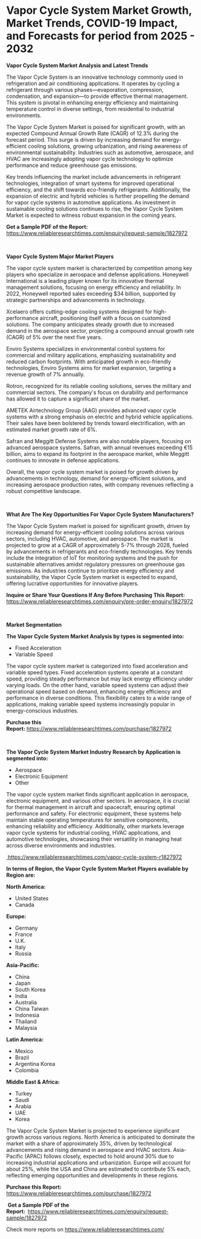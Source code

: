 <p><h1>Vapor Cycle System Market Growth, Market Trends, COVID-19 Impact, and Forecasts for period from 2025 - 2032</h1></p><p><strong>Vapor Cycle System Market Analysis and Latest Trends</strong></p>
<p><p>The Vapor Cycle System is an innovative technology commonly used in refrigeration and air conditioning applications. It operates by cycling a refrigerant through various phases—evaporation, compression, condensation, and expansion—to provide effective thermal management. This system is pivotal in enhancing energy efficiency and maintaining temperature control in diverse settings, from residential to industrial environments.</p><p>The Vapor Cycle System Market is poised for significant growth, with an expected Compound Annual Growth Rate (CAGR) of 12.3% during the forecast period. This surge is driven by increasing demand for energy-efficient cooling solutions, growing urbanization, and rising awareness of environmental sustainability. Industries such as automotive, aerospace, and HVAC are increasingly adopting vapor cycle technology to optimize performance and reduce greenhouse gas emissions.</p><p>Key trends influencing the market include advancements in refrigerant technologies, integration of smart systems for improved operational efficiency, and the shift towards eco-friendly refrigerants. Additionally, the expansion of electric and hybrid vehicles is further propelling the demand for vapor cycle systems in automotive applications. As investment in sustainable cooling solutions continues to rise, the Vapor Cycle System Market is expected to witness robust expansion in the coming years.</p></p>
<p><strong>Get a Sample PDF of the Report:&nbsp;</strong> <a href="https://www.reliableresearchtimes.com/enquiry/request-sample/1827972?utm_campaign=2513&utm_medium=2&utm_source=Github&utm_content=ia&utm_term=18022025&utm_id=vapor-cycle-system">https://www.reliableresearchtimes.com/enquiry/request-sample/1827972</a></p>
<p>&nbsp;</p>
<p><strong>Vapor Cycle System Major Market Players</strong></p>
<p><p>The vapor cycle system market is characterized by competition among key players who specialize in aerospace and defense applications. Honeywell International is a leading player known for its innovative thermal management solutions, focusing on energy efficiency and reliability. In 2022, Honeywell reported sales exceeding $34 billion, supported by strategic partnerships and advancements in technology. </p><p>Xcelaero offers cutting-edge cooling systems designed for high-performance aircraft, positioning itself with a focus on customized solutions. The company anticipates steady growth due to increased demand in the aerospace sector, projecting a compound annual growth rate (CAGR) of 5% over the next five years.</p><p>Enviro Systems specializes in environmental control systems for commercial and military applications, emphasizing sustainability and reduced carbon footprints. With anticipated growth in eco-friendly technologies, Enviro Systems aims for market expansion, targeting a revenue growth of 7% annually.</p><p>Rotron, recognized for its reliable cooling solutions, serves the military and commercial sectors. The company's focus on durability and performance has allowed it to capture a significant share of the market.</p><p>AMETEK Airtechnology Group (AAG) provides advanced vapor cycle systems with a strong emphasis on electric and hybrid vehicle applications. Their sales have been bolstered by trends toward electrification, with an estimated market growth rate of 6%.</p><p>Safran and Meggitt Defense Systems are also notable players, focusing on advanced aerospace systems. Safran, with annual revenues exceeding €15 billion, aims to expand its footprint in the aerospace market, while Meggitt continues to innovate in defense applications.</p><p>Overall, the vapor cycle system market is poised for growth driven by advancements in technology, demand for energy-efficient solutions, and increasing aerospace production rates, with company revenues reflecting a robust competitive landscape.</p></p>
<p>&nbsp;</p>
<p><strong>What Are The Key Opportunities For Vapor Cycle System Manufacturers?</strong></p>
<p><p>The Vapor Cycle System market is poised for significant growth, driven by increasing demand for energy-efficient cooling solutions across various sectors, including HVAC, automotive, and aerospace. The market is projected to grow at a CAGR of approximately 5-7% through 2028, fueled by advancements in refrigerants and eco-friendly technologies. Key trends include the integration of IoT for monitoring systems and the push for sustainable alternatives amidst regulatory pressures on greenhouse gas emissions. As industries continue to prioritize energy efficiency and sustainability, the Vapor Cycle System market is expected to expand, offering lucrative opportunities for innovative players.</p></p>
<p><strong>Inquire or Share Your Questions If Any Before Purchasing This Report:</strong> <a href="https://www.reliableresearchtimes.com/enquiry/pre-order-enquiry/1827972?utm_campaign=2513&utm_medium=2&utm_source=Github&utm_content=ia&utm_term=18022025&utm_id=vapor-cycle-system">https://www.reliableresearchtimes.com/enquiry/pre-order-enquiry/1827972</a></p>
<p>&nbsp;</p>
<p><strong>Market Segmentation</strong></p>
<p><strong>The Vapor Cycle System Market Analysis by types is segmented into:</strong></p>
<p><ul><li>Fixed Acceleration</li><li>Variable Speed</li></ul></p>
<p><p>The vapor cycle system market is categorized into fixed acceleration and variable speed types. Fixed acceleration systems operate at a constant speed, providing steady performance but may lack energy efficiency under varying loads. On the other hand, variable speed systems can adjust their operational speed based on demand, enhancing energy efficiency and performance in diverse conditions. This flexibility caters to a wide range of applications, making variable speed systems increasingly popular in energy-conscious industries.</p></p>
<p><strong>Purchase this Report:&nbsp;</strong><a href="https://www.reliableresearchtimes.com/purchase/1827972?utm_campaign=2513&utm_medium=2&utm_source=Github&utm_content=ia&utm_term=18022025&utm_id=vapor-cycle-system">https://www.reliableresearchtimes.com/purchase/1827972</a></p>
<p>&nbsp;</p>
<p><strong>The Vapor Cycle System Market Industry Research by Application is segmented into:</strong></p>
<p><ul><li>Aerospace</li><li>Electronic Equipment</li><li>Other</li></ul></p>
<p><p>The vapor cycle system market finds significant application in aerospace, electronic equipment, and various other sectors. In aerospace, it is crucial for thermal management in aircraft and spacecraft, ensuring optimal performance and safety. For electronic equipment, these systems help maintain stable operating temperatures for sensitive components, enhancing reliability and efficiency. Additionally, other markets leverage vapor cycle systems for industrial cooling, HVAC applications, and automotive technologies, showcasing their versatility in managing heat across diverse environments and industries.</p></p>
<p><a href="https://www.reliableresearchtimes.com/vapor-cycle-system-r1827972?utm_campaign=2513&utm_medium=2&utm_source=Github&utm_content=ia&utm_term=18022025&utm_id=vapor-cycle-system">&nbsp;https://www.reliableresearchtimes.com/vapor-cycle-system-r1827972</a></p>
<p><strong>In terms of Region, the Vapor Cycle System Market Players available by Region are:</strong></p>
<p>
    <p> <strong> North America: </strong>
        <ul>
            <li>United States</li>
            <li>Canada</li>
        </ul>
        </p> 
    <p> <strong> Europe: </strong>
        <ul>
            <li>Germany</li>
            <li>France</li>
            <li>U.K.</li>
            <li>Italy</li>
            <li>Russia</li>
        </ul>
        </p> 
    <p> <strong> Asia-Pacific: </strong>
        <ul>
            <li>China</li>
            <li>Japan</li>
            <li>South Korea</li>
            <li>India</li>
            <li>Australia</li>
            <li>China Taiwan</li>
            <li>Indonesia</li>
            <li>Thailand</li>
            <li>Malaysia</li>
        </ul>
        </p> 
    <p> <strong> Latin America: </strong>
        <ul>
            <li>Mexico</li>
            <li>Brazil</li>
            <li>Argentina Korea</li>
            <li>Colombia</li>
        </ul>
        </p> 
    <p> <strong> Middle East & Africa: </strong>
        <ul>
            <li>Turkey</li>
            <li>Saudi</li>
            <li>Arabia</li>
            <li>UAE</li>
            <li>Korea</li>
        </ul>
    </p>
    </p>
<p><p>The Vapor Cycle System Market is projected to experience significant growth across various regions. North America is anticipated to dominate the market with a share of approximately 35%, driven by technological advancements and rising demand in aerospace and HVAC sectors. Asia-Pacific (APAC) follows closely, expected to hold around 30% due to increasing industrial applications and urbanization. Europe will account for about 25%, while the USA and China are estimated to contribute 5% each, reflecting emerging opportunities and developments in these regions.</p></p>
<p><strong>Purchase this Report: </strong><a href="https://www.reliableresearchtimes.com/purchase/1827972?utm_campaign=2513&utm_medium=2&utm_source=Github&utm_content=ia&utm_term=18022025&utm_id=vapor-cycle-system">https://www.reliableresearchtimes.com/purchase/1827972</a></p>
<p>&nbsp;<strong>Get a Sample PDF of the Report:&nbsp;&nbsp;</strong><a href="https://www.reliableresearchtimes.com/enquiry/request-sample/1827972?utm_campaign=2513&utm_medium=2&utm_source=Github&utm_content=ia&utm_term=18022025&utm_id=vapor-cycle-system">https://www.reliableresearchtimes.com/enquiry/request-sample/1827972</a></p>
<p><strong></strong></p>
<p>Check more reports on <a href="https://www.reliableresearchtimes.com/?utm_campaign=2513&utm_medium=2&utm_source=Github&utm_content=ia&utm_term=18022025&utm_id=vapor-cycle-system">https://www.reliableresearchtimes.com/</a></p>